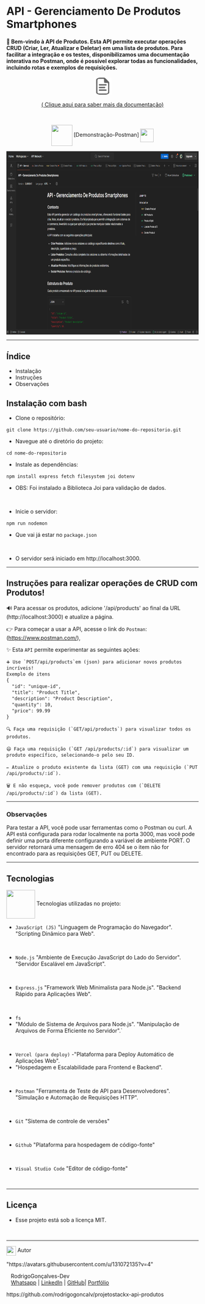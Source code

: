 # API - Gerenciamento De Produtos Smartphones

#### 🌟 Bem-vindo à API de Produtos. Esta API permite executar operações CRUD (Criar, Ler, Atualizar e Deletar) em uma lista de produtos. Para facilitar a integração e os testes, disponibilizamos uma documentação interativa no Postman, onde é possível explorar todas as funcionalidades, incluindo rotas e exemplos de requisições.

 <div align="center">

<img src ="././src/public/assets//images/doc.png" alt="Descrição da Imagem" height="45"> 

[ ( Clique aqui para saber mais da documentação) ](https://raizertech.vercel.app/)

<br>

<div align="center">
  
<img src= "https://media.giphy.com/media/3zSF3Gnr7cxMbi6WoP/giphy.gif" align="center" height="55" width="55"> [Demonstração-Postman] <img src= "https://media.giphy.com/media/E5DzZsofmgxc9wjbhX/giphy.gif" align="center" height="35" width="35">

<img height="480em" src="././src//public/assets/images/Apresentacao-API-Smartphones.png"  align="center"> 

<br>

***
<div align="left">

## Índice
- Instalação
- Instruções
- Observações

## Instalação com bash
- Clone o repositório:
```
git clone https://github.com/seu-usuario/nome-do-repositorio.git
```
- Navegue até o diretório do projeto:
```
cd nome-do-repositorio
```
- Instale as dependências:
```
npm install express fetch filesystem joi dotenv
```
- OBS: Foi instalado a Biblioteca Joi para validação de dados.
<br>

- Inicie o servidor:
```
npm run nodemon
```
- Que vai já estar no ``package.json``
<br>

- O servidor será iniciado em http://localhost:3000.

***
##  Instruções para realizar operações de CRUD com Produtos!  
🔊 Para acessar os produtos, adicione '/api/products' ao final da URL (http://localhost:3000) e atualize a página.

👉 Para começar a usar a API, acesse o link do ``Postman``: (https://www.postman.com/),

✨ Esta ``API`` permite experimentar as seguintes ações:

```
➕ Use `POST/api/products`em (json) para adicionar novos produtos incríveis! 
Exemplo de itens
{
  "id": "unique-id",
  "title": "Product Title",
  "description": "Product Description",
  "quantity": 10,
  "price": 99.99
}

🔍 Faça uma requisição (`GET/api/products`) para visualizar todos os produtos.

😃 Faça uma requisição (`GET /api/products/:id`) para visualizar um produto específico, selecionando-o pelo seu ID.

✏️ Atualize o produto existente da lista (GET) com uma requisição (`PUT /api/products/:id`).

🗑️ E não esqueça, você pode remover produtos com (`DELETE /api/products/:id`) da lista (GET).
```    

***
### Observações
Para testar a API, você pode usar ferramentas como o Postman ou curl.
A API está configurada para rodar localmente na porta 3000, mas você pode definir uma porta diferente configurando a variável de ambiente PORT.
O servidor retornará uma mensagem de erro 404 se o item não for encontrado para as requisições GET, PUT ou DELETE.

*** 
## Tecnologias
<img src="https://media.giphy.com/media/iT138SodaACo9LImgi/giphy.gif" align="center" height="75" width="75"> Tecnologias utilizadas no projeto:

- ``JavaScript (JS)`` 
"Linguagem de Programação do Navegador". 
"Scripting Dinâmico para Web".
<br>

- ``Node.js``
"Ambiente de Execução JavaScript do Lado do Servidor".
"Servidor Escalável em JavaScript".
<br>

- ``Express.js``
"Framework Web Minimalista para Node.js".
"Backend Rápido para Aplicações Web".
<br>

- ``fs``
- "Módulo de Sistema de Arquivos para Node.js".
"Manipulação de Arquivos de Forma Eficiente no Servidor".` 
<br>

- ``Vercel (para deploy)``
-"Plataforma para Deploy Automático de Aplicações Web".
- "Hospedagem e Escalabilidade para Frontend e Backend".
<br>

- ``Postman``
"Ferramenta de Teste de API para Desenvolvedores".
"Simulação e Automação de Requisições HTTP".
<br>

 - ```Git```
 "Sistema de controle de versões"
 <br>

- ```Github```
"Plataforma para hospedagem de código-fonte"
<br>

- ```Visual Studio Code```
"Editor de código-fonte"
<br>

***
## Licença
- Esse projeto está sob a licença MIT.
<br>

***
<img src="https://media.giphy.com/media/ImmvDZ2c9xPR8gDvHV/giphy.gif" align="center" height="25" width="25"> Autor

<p>
    <img align=left margin=10 width=80 src=""/>"https://avatars.githubusercontent.com/u/131072135?v=4"
    <p>&nbsp&nbsp&nbspRodrigoGonçalves-Dev<br>
    &nbsp&nbsp&nbsp<a href="https://api.whatsapp.com/send/?phone=11959812223">Whatsapp</a>&nbsp;|&nbsp;<a href="https://www.linkedin.com/in/rodrigo-goncalves//">LinkedIn</a>&nbsp;|&nbsp;<a href="https://github.com/rodrigogoncalv">GitHub</a>|&nbsp;<a href="">Portfólio</a>&nbsp;</p>https://github.com/rodrigogoncalv/projetostackx-api-produtos</a>
</p>
